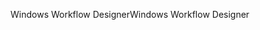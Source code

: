 <span data-ttu-id="f537f-101">Windows Workflow Designer</span><span class="sxs-lookup"><span data-stu-id="f537f-101">Windows Workflow Designer</span></span>